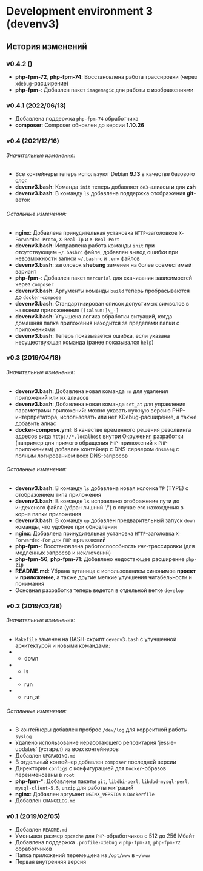 # Development environment 3 (devenv3)

## История изменений

### v0.4.2 ()

- **php-fpm-72**, **php-fpm-74**: Восстановлена работа трассировки (через `xdebug`-расширение)
- **php-fpm-**: Добавлен пакет `imagemagic` для работы с изображениями

### v0.4.1 (2022/06/13)

- Добавлена поддержка `php-fpm-74` обработчика
- **composer**: Composer обновлен до версии **1.10.26**

### v0.4 (2021/12/16)

###### Значительные изменения:
- Все контейнеры теперь используют Debian **9.13** в качестве базового слоя
- **devenv3.bash**: Команда `init` теперь добавляет `de3`-алиасы и для **zsh**
- **devenv3.bash**: В команду `ls` добавлена поддержка отображения **git**-веток

###### Остальные изменения:
- **nginx**: Добавлена принудительная установка `HTTP`-заголовков `X-Forwarded-Proto`, `X-Real-Ip` и `X-Real-Port`
- **devenv3.bash**: Исправлена работа команды `init` при отсутствующем `~/.bashrc` файле,
  добавлен вывод ошибки при невозможности записи `~/.bashrc` и `.env` файлов
- **devenv3.bash**: заголовок **shebang** заменен на более совместимый вариант
- **php-fpm-**: Добавлен пакет `mercurial` для скачивания зависимостей через `composer`
- **devenv3.bash**: Аргументы команды `build` теперь пробрасываются до `docker-compose`
- **devenv3.bash**: Стандартизирован список допустимых символов в названии приложенения `[[:alnum:]\_-]`
- **devenv3.bash**: Улучшена логика обработки ситуаций, когда домашняя папка приложения находится
  за пределами папки с приложениями
- **devenv3.bash**: Теперь показывается ошибка, если указана несуществующая команда (ранее показывался `help`)

### v0.3 (2019/04/18)

###### Значительные изменения:
- **devenv3.bash**: Добавлена новая команда `rm` для удаления приложений или их алиасов
- **devenv3.bash**: Добавлена новая команда `set_at` для управления параметрами приложений:
  можно указать нужную версию PHP-интерпретатора, использовать или нет XDebug-расширение, а также добавить алиас
- **docker-compose.yml**: В качестве временного решения резолвинга адресов вида `http://*.localhost`
  внутри Окружения разработки (например для прямого обращения `PHP`-приложений к `PHP`-приложениям)
  добавлен контейнер с DNS-сервером `dnsmasq` с полным логированием всех DNS-запросов

###### Остальные изменения:
- **devenv3.bash**: В команду `ls` добавлена новая колонка `TP` (TYPE) с отображением типа приложения
- **devenv3.bash**: В команде `ls` исправлено отображение пути до индексного файла (убран лишний '/')
  в случае его нахождения в корне папки приложения
- **devenv3.bash**: В команду `up` добавлен предварительный запуск `down` команды, что удобнее при обновлении
- **nginx**: Добавлена принудительная установка `HTTP`-заголовка `X-Forwarded-For` для `PHP`-приложений
- **php-fpm-**: Восстановлена работоспособность `PHP`-трассировки (для медленных запросов и исключений)
- **php-fpm-56**, **php-fpm-71**: Добавлено недостающее расширение `php-zip`
- **README.md**: Убрана путаница с использованием синонимов **проект** и **приложение**,
  а также другие мелкие улучшения читабельности и понимания
- Основная разработка теперь ведется в отдельной ветке `develop`

### v0.2 (2019/03/28)

###### Значительные изменения:
- `Makefile` заменен на BASH-скрипт `devenv3.bash` с улучшенной архитектурой и новыми командами:
- - down
- - ls
- - run
- - run_at

###### Остальные изменения:
- В контейнеры добавлен проброс `/dev/log` для корректной работы `syslog`
- Удалено использование неработающего репозитария 'jessie-updates' (устарел) из всех контейнеров
- Добавлен `UPGRADING.md`
- В отдельный контейнер добавлен `composer` последней версии
- Директории `configs` с конфигурацией для `Docker`-образов переименованы в `root`
- **php-fpm-***: Добавлены пакеты `git`, `libdbi-perl`, `libdbd-mysql-perl`, `mysql-client-5.5`, `unzip` для работы миграций
- **nginx**: Добавлен аргумент `NGINX_VERSION` в `Dockerfile`
- Добавлен `CHANGELOG.md`

### v0.1 (2019/02/05)

- Добавлен `README.md`
- Уменьшен размер `opcache` для `PHP`-обработчиков с 512 до 256 Мбайт
- Добавлена поддержка `.profile-xdebug` и `php-fpm-71`, `php-fpm-72` обработчиков
- Папка приложений перемещена из `/opt/www` в `~/www`
- Первая внутренняя версия
